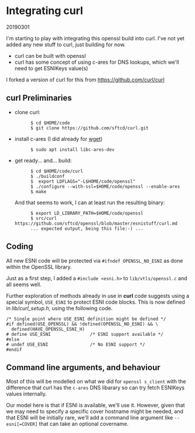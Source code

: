 
# Integrating curl

20190301

I'm starting to play with integrating this openssl build into curl.
I've not yet added any new stuff to curl, just building for now.

- curl can be built with openssl
- curl has some concept of using c-ares for DNS lookups, which we'll
  need to get ESNIKeys value(s)

I forked a version of curl for this from https://github.com/curl/curl

## curl Preliminaries

- clone curl:

            $ cd $HOME/code
            $ git clone https://github.com/sftcd/curl.git

- install c-ares (I did already for [wget](wget.md))

            $ sudo apt install libc-ares-dev

- get ready... and... build:

            $ cd $HOME/code/curl
            $ ./buildconf
            $  export LDFLAGS="-L$HOME/code/openssl"
            $ ./configure --with-ssl=$HOME/code/openssl --enable-ares
            $ make
            

    And that seems to work, I can at least run the resulting binary:

            $ export LD_LIBRARY_PATH=$HOME/code/openssl
            $ src/curl https://github.com/sftcd/openssl/blob/master/esnistuff/curl.md
            ... expected output, being this file:-) ...

## Coding 

All new ESNI code will be protected via ``#ifndef OPENSSL_NO_ESNI`` as
done within the OpenSSL library. 

Just as a first step, I added a ``#include <esni.h>`` to ``lib/vtls/openssl.c``
and all seems well.

Further exploration of methods already in use in __curl__ code
suggests using a special symbol, `USE_ESNI` to protect ESNI code
blocks.  This is now defined in *lib/curl_setup.h*, using the
following code.

```
/* Single point where USE_ESNI definition might be defined */
#if defined(USE_OPENSSL) && !defined(OPENSSL_NO_ESNI) && \
  defined(HAVE_OPENSSL_ESNI_H)
# define USE_ESNI               /* ESNI support available */
#else
# undef USE_ESNI                /* No ESNI support */
#endif
```

## Command line arguments, and behaviour

Most of this will be modelled on what we did for ``openssl s_client`` with
the difference that curl has the ``c-ares`` DNS libarary so can try
fetch ESNIKeys values internally.

Our model here is that if ESNI is available, we'll use it. However, given
that we may need to specify a specific cover hostname might be needed, 
and that ESNI will be initially rare, we'll add a command line argument
like ``--esni[=COVER]`` that can take an optional covername. 

